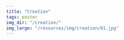 ```yaml
---
title: "Creation"
tags: poster
img_dir: "/creation/"
img_large: "/resources/img/creation/01.jpg"
---
```

